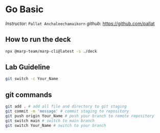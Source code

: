 # Go Basic

*Instructor*: `Pallat Anchaleechamaikorn`
*github*: https://github.com/pallat

## How to run the deck

```sh
npx @marp-team/marp-cli@latest -s ./deck
```

## Lab Guideline

```sh
git switch -c Your_Name
```

## git commands

```sh
git add . # add all file and directory to git staging
git commit -m 'message' # commit staging to repository
git push origin Your_Name # push your branch to remote repository
git switch main # switch to main branch
git switch Your_Name # switch to your branch
```
